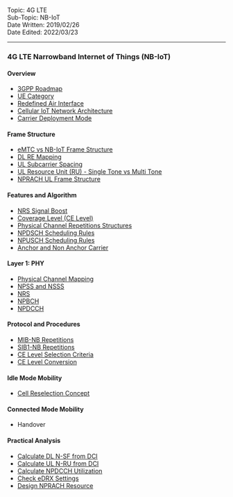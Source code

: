 Topic: 4G LTE<br>
Sub-Topic: NB-IoT<br>
Date Written: 2019/02/26<br>
Date Edited: 2022/03/23<br>

---

### 4G LTE Narrowband Internet of Things (NB-IoT)
#### Overview 

- [3GPP Roadmap](/lte_nbiot/lte_nbiot_overview.md?id=3GPP-Roadmap)<br>
- [UE Category](/lte_nbiot/lte_nbiot_overview.md?id=UE-Category)<br>
- [Redefined Air Interface](/lte_nbiot/lte_nbiot_overview.md?id=Redefined-Air-Interface)<br>
- [Cellular IoT Network Architecture](/lte_nbiot/lte_nbiot_overview.md?id=Cellular-IoT-Network-Architecture)<br>
- [Carrier Deployment Mode](/lte_nbiot/lte_nbiot_overview.md?id=Carrier-Deployment-Mode)<br>

#### Frame Structure 

- [eMTC vs NB-IoT Frame Structure](/lte_nbiot/lte_nbiot_framestructure.md?id=eMTC-vs-NB-IoT-Frame-Structure)<br>
- [DL RE Mapping](/lte_nbiot/lte_nbiot_framestructure.md?id=DL-RE-Mapping)<br>
- [UL Subcarrier Spacing](/lte_nbiot/lte_nbiot_framestructure.md?id=UL-Subcarrier-Spacing)<br>
- [UL Resource Unit (RU) - Single Tone vs Multi Tone](/lte_nbiot/lte_nbiot_framestructure.md?id=UL-Resource-Unit-RU-Single-Tone-vs-Multi-Tone)<br>
- [NPRACH UL Frame Structure](/lte_nbiot/lte_nbiot_framestructure.md?id=NPRACH-UL-Frame-Structure)<br>

#### Features and Algorithm 

- [NRS Signal Boost](/lte_nbiot/lte_nbiot_featurealgo.md?id=NRS-Signal-Boost)<br>
- [Coverage Level (CE Level)](/lte_nbiot/lte_nbiot_featurealgo.md?id=Coverage-Level-CE-Level)<br>
- [Physical Channel Repetitions Structures](/lte_nbiot/lte_nbiot_featurealgo.md?id=Physical-Channel-Repetitions-Structures)<br>
- [NPDSCH Scheduling Rules](/lte_nbiot/lte_nbiot_featurealgo.md?id=NPDSCH-Scheduling-Rules)<br>
- [NPUSCH Scheduling Rules](/lte_nbiot/lte_nbiot_featurealgo.md?id=NPUSCH-Scheduling-Rules)<br>
- [Anchor and Non Anchor Carrier](/lte_nbiot/lte_nbiot_featurealgo.md?id=Anchor-and-Non-Anchor-Carrier)<br>

#### Layer 1: PHY

- [Physical Channel Mapping](/lte_nbiot/lte_nbiot_layer1.md?id=Physical-Channel-Mapping)<br>
- [NPSS and NSSS](/lte_nbiot/lte_nbiot_layer1.md?id=NPSS-and-NSSS)<br>
- [NRS](/lte_nbiot/lte_nbiot_layer1.md?id=NRS)<br>
- [NPBCH](/lte_nbiot/lte_nbiot_layer1.md?id=NPBCH)<br>
- [NPDCCH](/lte_nbiot/lte_nbiot_layer1.md?id=NPDCCH)<br>

#### Protocol and Procedures 

- [MIB-NB Repetitions](/lte_nbiot/lte_nbiot_procedure.md?id=MIB-NB-Repetitions)<br>
- [SIB1-NB Repetitions](/lte_nbiot/lte_nbiot_procedure.md?id=SIB1-NB-Repetitions)<br>
- [CE Level Selection Criteria](/lte_nbiot/lte_nbiot_procedure.md?id=CE-Level-Selection-Criteria)<br>
- [CE Level Conversion](/lte_nbiot/lte_nbiot_procedure.md?id=CE-Level-Conversion)<br>

#### Idle Mode Mobility 

- [Cell Reselection Concept](/lte_nbiot/lte_nbiot_idle.md?id=Cell-Reselection-Concept)<br>

#### Connected Mode Mobility 

- Handover

#### Practical Analysis 

- [Calculate DL N-SF from DCI](/lte_nbiot/lte_nbiot_practical.md?id=Calculate-DL-N-SF-from-DCI)<br>
- [Calculate UL N-RU from DCI](/lte_nbiot/lte_nbiot_practical.md?id=Calculate-UL-N-RU-from-DCI)<br>
- [Calculate NPDCCH Utilization](/lte_nbiot/lte_nbiot_practical.md?id=Calculate-NPDCCH-Utilization)<br>
- [Check eDRX Settings](/lte_nbiot/lte_nbiot_practical.md?id=Check-eDRX-Settings)<br>
- [Design NPRACH Resource](/lte_nbiot/lte_nbiot_practical.md?id=Design-NPRACH-Resource)<br>